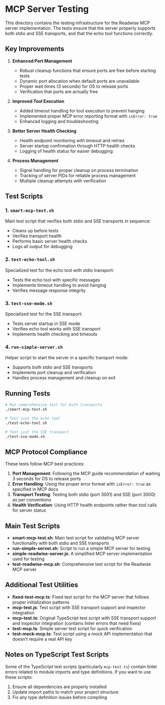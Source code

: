 # MCP Server Testing

This directory contains the testing infrastructure for the Readwise MCP server implementation. The tests ensure that the server properly supports both stdio and SSE transports, and that the echo tool functions correctly.

## Key Improvements

1. **Enhanced Port Management**
   - Robust cleanup functions that ensure ports are free before starting tests
   - Dynamic port allocation when default ports are unavailable
   - Proper wait times (3 seconds) for OS to release ports
   - Verification that ports are actually free

2. **Improved Tool Execution**
   - Added timeout handling for tool execution to prevent hanging
   - Implemented proper MCP error reporting format with `isError: true`
   - Enhanced logging and troubleshooting

3. **Better Server Health Checking**
   - Health endpoint monitoring with timeout and retries
   - Server startup confirmation through HTTP health checks
   - Logging of health status for easier debugging

4. **Process Management**
   - Signal handling for proper cleanup on process termination
   - Tracking of server PIDs for reliable process management
   - Multiple cleanup attempts with verification

## Test Scripts

### 1. `smart-mcp-test.sh`
Main test script that verifies both stdio and SSE transports in sequence:
- Cleans up before tests
- Verifies transport health
- Performs basic server health checks
- Logs all output for debugging

### 2. `test-echo-tool.sh`
Specialized test for the echo tool with stdio transport:
- Tests the echo tool with specific messages
- Implements timeout handling to avoid hanging
- Verifies message response integrity

### 3. `test-sse-mode.sh`
Specialized test for the SSE transport:
- Tests server startup in SSE mode
- Verifies echo tool works with SSE transport
- Implements health checking and timeouts

### 4. `run-simple-server.sh`
Helper script to start the server in a specific transport mode:
- Supports both stdio and SSE transports
- Implements port cleanup and verification
- Handles process management and cleanup on exit

## Running Tests

```bash
# Run comprehensive test for both transports
./smart-mcp-test.sh

# Test just the echo tool
./test-echo-tool.sh

# Test just the SSE transport
./test-sse-mode.sh
```

## MCP Protocol Compliance

These tests follow MCP best practices:

1. **Port Management**: Following the MCP guide recommendation of waiting 3 seconds for OS to release ports
2. **Error Handling**: Using the proper error format with `isError: true` as specified in MCP docs
3. **Transport Testing**: Testing both stdio (port 3001) and SSE (port 3000) as per conventions
4. **Health Verification**: Using HTTP health endpoints rather than tool calls for server status

## Main Test Scripts

- **smart-mcp-test.sh**: Main test script for validating MCP server functionality with both stdio and SSE transports
- **run-simple-server.sh**: Script to run a simple MCP server for testing
- **simple-readwise-server.js**: A simplified MCP server implementation used for testing
- **test-readwise-mcp.sh**: Comprehensive test script for the Readwise MCP server

## Additional Test Utilities

- **fixed-test-mcp.ts**: Fixed test script for the MCP server that follows proper initialization patterns
- **mcp-test.js**: Test script with SSE transport support and inspector integration
- **mcp-test.ts**: Original TypeScript test script with SSE transport support and inspector integration (contains linter errors that need fixes)
- **test-mcp.ts**: Simple server test script for quick verification
- **test-mock-mcp.ts**: Test script using a mock API implementation that doesn't require a real API key

## Notes on TypeScript Test Scripts

Some of the TypeScript test scripts (particularly `mcp-test.ts`) contain linter errors related to module imports and type definitions. If you want to use these scripts:

1. Ensure all dependencies are properly installed
2. Update import paths to match your project structure
3. Fix any type definition issues before compiling 